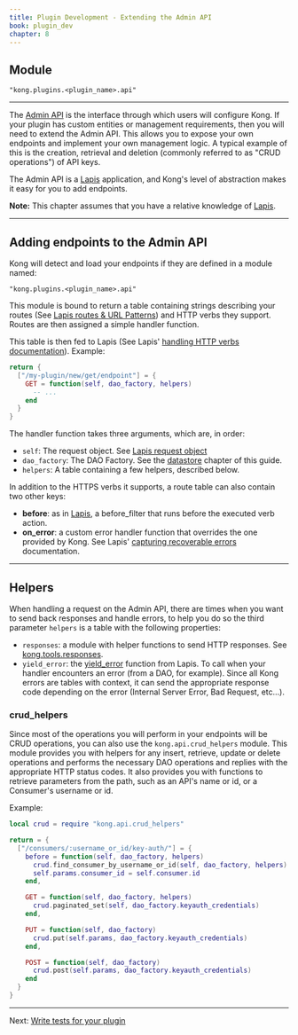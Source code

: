 ```yaml
---
title: Plugin Development - Extending the Admin API
book: plugin_dev
chapter: 8
---
```


## Module

```
"kong.plugins.<plugin_name>.api"
```

---

The [Admin API] is the interface through which users will configure Kong. If your plugin has custom entities or management requirements, then you will need to extend the Admin API. This allows you to expose your own endpoints and implement your own management logic. A typical example of this is the creation, retrieval and deletion (commonly referred to as "CRUD operations") of API keys.

The Admin API is a [Lapis](http://leafo.net/lapis/) application, and Kong's level of abstraction makes it easy for you to add endpoints.

<div class="alert alert-warning">
  <strong>Note:</strong> This chapter assumes that you have a relative knowledge of <a href="http://leafo.net/lapis/">Lapis</a>.
</div>

---

## Adding endpoints to the Admin API

Kong will detect and load your endpoints if they are defined in a module named:

```
"kong.plugins.<plugin_name>.api"
```

This module is bound to return a table containing strings describing your routes (See [Lapis routes & URL Patterns](http://leafo.net/lapis/reference/actions.html#routes--url-patterns)) and HTTP verbs they support. Routes are then assigned a simple handler function.

This table is then fed to Lapis (See Lapis' [handling HTTP verbs documentation](http://leafo.net/lapis/reference/actions.html#handling-http-verbs)). Example:

```lua
return {
  ["/my-plugin/new/get/endpoint"] = {
    GET = function(self, dao_factory, helpers)
      -- ...
    end
  }
}
```

The handler function takes three arguments, which are, in order:

- `self`: The request object. See [Lapis request object](http://leafo.net/lapis/reference/actions.html#request-object)
- `dao_factory`: The DAO Factory. See the [datastore]({{page.book.chapters.access-the-datastore}}) chapter of this guide.
- `helpers`: A table containing a few helpers, described below.

In addition to the HTTPS verbs it supports, a route table can also contain two other keys:

- **before**: as in [Lapis](http://leafo.net/lapis/reference/actions.html#handling-http-verbs), a before_filter that runs before the executed verb action.
- **on_error**: a custom error handler function that overrides the one provided by Kong. See Lapis' [capturing recoverable errors](http://leafo.net/lapis/reference/exception_handling.html#capturing-recoverable-errors) documentation.

---

## Helpers

When handling a request on the Admin API, there are times when you want to send back responses and handle errors, to help you do so the third parameter `helpers` is a table with the following properties:

- `responses`: a module with helper functions to send HTTP responses. See [kong.tools.responses](/{{page.kong_version}}/lua-reference/modules/kong.tools.responses).
- `yield_error`: the [yield_error](http://leafo.net/lapis/reference/exception_handling.html#capturing-recoverable-errors) function from Lapis. To call when your handler encounters an error (from a DAO, for example). Since all Kong errors are tables with context, it can send the appropriate response code depending on the error (Internal Server Error, Bad Request, etc...).

### crud_helpers

Since most of the operations you will perform in your endpoints will be CRUD operations, you can also use the `kong.api.crud_helpers` module. This module provides you with helpers for any insert, retrieve, update or delete operations and performs the necessary DAO operations and replies with the appropriate HTTP status codes. It also provides you with functions to retrieve parameters from the path, such as an API's name or id, or a Consumer's username or id.

Example:

```lua
local crud = require "kong.api.crud_helpers"

return = {
  ["/consumers/:username_or_id/key-auth/"] = {
    before = function(self, dao_factory, helpers)
      crud.find_consumer_by_username_or_id(self, dao_factory, helpers)
      self.params.consumer_id = self.consumer.id
    end,

    GET = function(self, dao_factory, helpers)
      crud.paginated_set(self, dao_factory.keyauth_credentials)
    end,

    PUT = function(self, dao_factory)
      crud.put(self.params, dao_factory.keyauth_credentials)
    end,

    POST = function(self, dao_factory)
      crud.post(self.params, dao_factory.keyauth_credentials)
    end
  }
}
```

---

Next: [Write tests for your plugin]({{page.book.next}})

[Admin API]: /{{page.kong_version}}/admin-api/
